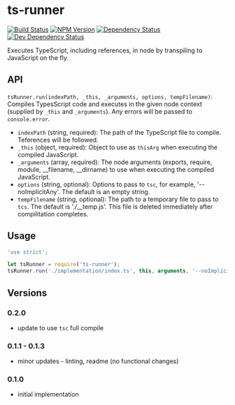 # ts-runner
[![Build Status](https://api.travis-ci.org/kevinphelps/ts-runner.svg?branch=master)](https://travis-ci.org/kevinphelps/ts-runner)
[![NPM Version](https://img.shields.io/npm/v/ts-runner.svg)](https://www.npmjs.com/package/ts-runner)
[![Dependency Status](https://david-dm.org/kevinphelps/ts-runner.svg)](https://david-dm.org/kevinphelps/ts-runner)
[![Dev Dependency Status](https://david-dm.org/kevinphelps/ts-runner/dev-status.svg)](https://david-dm.org/kevinphelps/ts-runner#info=devDependencies)

Executes TypeScript, including references, in node by transpiling to JavaScript on the fly.

## API

`tsRunner.run(indexPath, _this, _arguments, options, tempFilename)`:
Compiles TypesScript code and executes in the given node context (supplied by `_this` and `_arguments`). Any errors will be passed to `console.error`.

-  `indexPath` (string, required): The path of the TypeScript file to compile. Teferences will be followed.
-  `_this` (object, required): Object to use as `thisArg` when executing the compiled JavaScript.
-  `_arguments` (array, required): The node arguments (exports, require, module, __filename, __dirname) to use when executing the compiled JavaScript.
-  `options` (string, optional): Options to pass to `tsc`, for example, '--noImplicitAny'. The default is an empty string.
-  `tempFilename` (string, optional): The path to a temporary file to pass to `tcs`. The default is './__temp.js'. This file is deleted immediately after compilitation completes.

## Usage

```javascript
'use strict';

let tsRunner = require('ts-runner');
tsRunner.run('./implementation/index.ts', this, arguments, '--noImplicitAny');
```

## Versions

### 0.2.0
- update to use `tsc` full compile

### 0.1.1 - 0.1.3
- minor updates - linting, readme (no functional changes)

### 0.1.0
- initial implementation